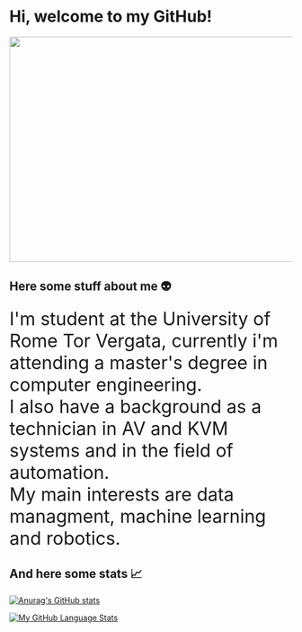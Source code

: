 <div align="left">
  <h1>Hi, welcome to my GitHub!</h1>
</div>

<div align="center">
  <img src="https://giphy.com/gifs/bandainamco-dark-souls-dsr-remastered-AQRapWCgC7dThyVEYb" width="700" height="400"/>
</div>

## Here some stuff about me 👽
  <font size="6">I'm student at the University of Rome Tor Vergata, currently i'm attending a master's degree in computer engineering.\
    I also have a background as a technician in AV and KVM systems and in the field of automation.\
    My main interests are data managment, machine learning and robotics.</font>
## And here some stats 📈
[![Anurag's GitHub stats](https://github-readme-stats-sigma-five.vercel.app/api?username=matteo-conti-97&show_icons=true&theme=tokyonight)](https://github.com/anuraghazra/github-readme-stats)

[![My GitHub Language Stats](https://github-readme-stats-sigma-five.vercel.app/api/top-langs/?username=matteo-conti-97&theme=tokyonight&card_width=350)](https://github.com/anuraghazra/github-readme-stats)

